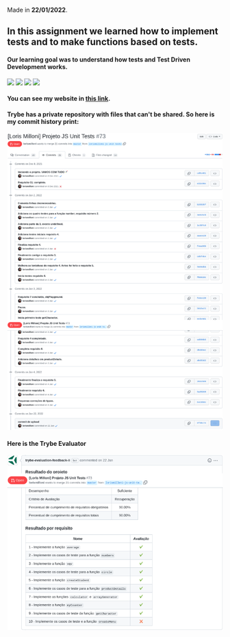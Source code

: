 Made in **22/01/2022**.

## In this assignment we learned how to implement tests and to make functions based on tests.
#### Our learning goal was to understand how tests and Test Driven Development works.
<img src='https://cdn.jsdelivr.net/gh/devicons/devicon/icons/html5/html5-plain.svg' width='40'/> <img src='https://cdn.jsdelivr.net/gh/devicons/devicon/icons/css3/css3-plain.svg' width='40'/>
<img src='https://cdn.jsdelivr.net/gh/devicons/devicon/icons/javascript/javascript-original.svg' width='40'/>
<img src='https://cdn.jsdelivr.net/gh/devicons/devicon/icons/jest/jest-plain.svg' width='40'/>

#### You can see my website in [this link](https://lorismilloni.github.io/study-project-js-unit-tests/).

#### Trybe has a private repository with files that can't be shared. So here is my commit history print:
<img src='images-readme/commit-history.png'>

#### Here is the Trybe Evaluator
<img src='images-readme/evaluator.png'>
